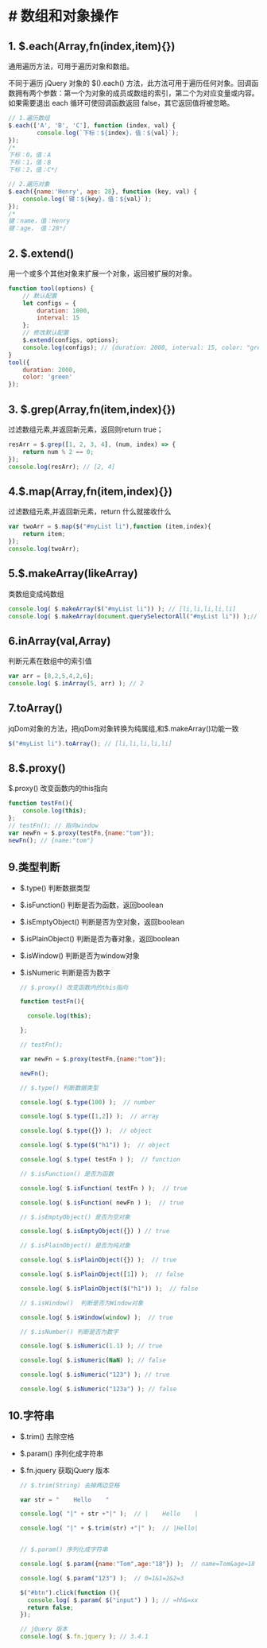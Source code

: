 # # 数组和对象操作

## 1. $.each(Array,fn(index,item){})

通用遍历方法，可用于遍历对象和数组。

不同于遍历 jQuery 对象的 $().each() 方法，此方法可用于遍历任何对象。回调函数拥有两个参数：第一个为对象的成员或数组的索引，第二个为对应变量或内容。如果需要退出 each 循环可使回调函数返回 false，其它返回值将被忽略。

```js
// 1.遍历数组
$.each(['A', 'B', 'C'], function (index, val) { 
        console.log(`下标：${index}，值：${val}`);
});
/*
下标：0，值：A
下标：1，值：B
下标：2，值：C*/

// 2.遍历对象
$.each({name:'Henry', age: 28}, function (key, val) { 
    console.log(`键：${key}，值：${val}`);
});
/*
键：name，值：Henry
键：age， 值：28*/
```

## 2. $.extend()

用一个或多个其他对象来扩展一个对象，返回被扩展的对象。

```js
function tool(options) {
    // 默认配置
    let configs = {
        duration: 1000,
        interval: 15
    };
    // 修改默认配置
    $.extend(configs, options);
    console.log(configs); // {duration: 2000, interval: 15, color: "green"}
}
tool({
    duration: 2000,
    color: 'green'
});
```

## 3. $.grep(Array,fn(item,index){})

过滤数组元素,并返回新元素，返回则return true；

```js
resArr = $.grep([1, 2, 3, 4], (num, index) => {
    return num % 2 == 0;
});
console.log(resArr); // [2, 4]
```

## 4.$.map(Array,fn(item,index){})

过滤数组元素,并返回新元素，return 什么就接收什么

```javascript
var twoArr = $.map($("#myList li"),function (item,index){
	return item;
});
console.log(twoArr);
```

## 5.$.makeArray(likeArray)

类数组变成纯数组

```javascript
console.log( $.makeArray($("#myList li")) ); // [li,li,li,li,li]
console.log( $.makeArray(document.querySelectorAll("#myList li")) );// [li,li,li,li,li]
```

## 6.inArray(val,Array)

判断元素在数组中的索引值

```javascript
var arr = [8,2,5,4,2,6];
console.log( $.inArray(5, arr) ); // 2
```

## 7.toArray()

jqDom对象的方法，把jqDom对象转换为纯属组,和$.makeArray()功能一致

```javascript
$("#myList li").toArray(); // [li,li,li,li,li]
```

## 8.$.proxy()

$.proxy() 改变函数内的this指向

```javascript
function testFn(){
	console.log(this);
};
// testFn(); // 指向window
var newFn = $.proxy(testFn,{name:"tom"});
newFn(); // {name:"tom"}
```

## 9.类型判断



- $.type()  判断数据类型 

- $.isFunction()  判断是否为函数，返回boolean

- $.isEmptyObject()  判断是否为空对象，返回boolean

- $.isPlainObject()  判断是否为春对象，返回boolean

- $.isWindow()  判断是否为window对象

- $.isNumeric  判断是否为数字

  ```javascript
  // $.proxy() 改变函数内的this指向
  
  function testFn(){
  
  	console.log(this);
  
  };
  
  // testFn();
  
  var newFn = $.proxy(testFn,{name:"tom"});
  
  newFn();
  
  // $.type() 判断数据类型
  
  console.log( $.type(100) );  // number
  
  console.log( $.type([1,2]) );  // array
  
  console.log( $.type({}) );  // object
  
  console.log( $.type($("h1")) );  // object
  
  console.log( $.type( testFn ) );  // function
  
  // $.isFunction() 是否为函数
  
  console.log( $.isFunction( testFn ) );  // true
  
  console.log( $.isFunction( newFn ) );  // true
  
  // $.isEmptyObject() 是否为空对象
  
  console.log( $.isEmptyObject({}) ) // true
  
  // $.isPlainObject() 是否为纯对象
  
  console.log( $.isPlainObject({}) );  // true
  
  console.log( $.isPlainObject([1]) );  // false
  
  console.log( $.isPlainObject($("h1")) );  // false
  
  // $.isWindow()  判断是否为Window对象
  
  console.log( $.isWindow(window) );  // true
  
  // $.isNumber() 判断是否为数字
  
  console.log( $.isNumeric(1.1) ); // true
  
  console.log( $.isNumeric(NaN) ); // false
  
  console.log( $.isNumeric("123") ); // true
  
  console.log( $.isNumeric("123a") ); // false
  ```

  

## 10.字符串

- $.trim()  去除空格

- $.param() 序列化成字符串

- $.fn.jquery  获取jQuery 版本

  ```javascript
  // $.trim(String) 去掉两边空格
  
  var str = "    Hello    "
  
  console.log( "|" + str +"|" );  // |    Hello    | 
  
  console.log( "|" + $.trim(str) +"|" );  // |Hello|
  
  
  // $.param() 序列化成字符串
  
  console.log( $.param({name:"Tom",age:"18"}) );  // name=Tom&age=18
  
  console.log( $.param("123") );  // 0=1&1=2&2=3
  
  $("#btn").click(function (){
  	console.log( $.param( $("input") ) ); // =hh&=xx
  	return false;
  });
  
  // jQuery 版本
  console.log( $.fn.jquery ); // 3.4.1
  ```

  